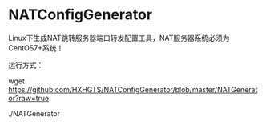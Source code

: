 # NATConfigGenerator
Linux下生成NAT跳转服务器端口转发配置工具，NAT服务器系统必须为CentOS7+系统！

运行方式：

wget https://github.com/HXHGTS/NATConfigGenerator/blob/master/NATGenerator?raw=true

./NATGenerator
